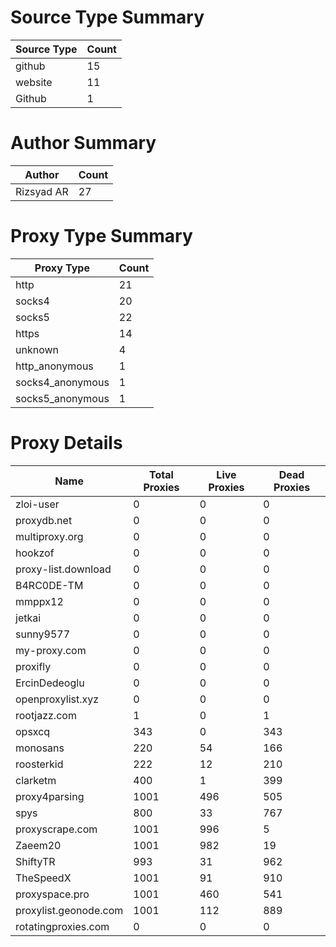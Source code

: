 # Source Type Summary

| Source Type | Count |
|-------------|-------|
| github | 15 |
| website | 11 |
| Github | 1 |


# Author Summary

| Author | Count |
|--------|-------|
| Rizsyad AR | 27 |


# Proxy Type Summary

| Proxy Type | Count |
|------------|-------|
| http | 21 |
| socks4 | 20 |
| socks5 | 22 |
| https | 14 |
| unknown | 4 |
| http_anonymous | 1 |
| socks4_anonymous | 1 |
| socks5_anonymous | 1 |


# Proxy Details

| Name | Total Proxies | Live Proxies | Dead Proxies |
|------|---------------|--------------|---------------|
| zloi-user | 0 | 0 | 0 |
| proxydb.net | 0 | 0 | 0 |
| multiproxy.org | 0 | 0 | 0 |
| hookzof | 0 | 0 | 0 |
| proxy-list.download | 0 | 0 | 0 |
| B4RC0DE-TM | 0 | 0 | 0 |
| mmppx12 | 0 | 0 | 0 |
| jetkai | 0 | 0 | 0 |
| sunny9577 | 0 | 0 | 0 |
| my-proxy.com | 0 | 0 | 0 |
| proxifly | 0 | 0 | 0 |
| ErcinDedeoglu | 0 | 0 | 0 |
| openproxylist.xyz | 0 | 0 | 0 |
| rootjazz.com | 1 | 0 | 1 |
| opsxcq | 343 | 0 | 343 |
| monosans | 220 | 54 | 166 |
| roosterkid | 222 | 12 | 210 |
| clarketm | 400 | 1 | 399 |
| proxy4parsing | 1001 | 496 | 505 |
| spys | 800 | 33 | 767 |
| proxyscrape.com | 1001 | 996 | 5 |
| Zaeem20 | 1001 | 982 | 19 |
| ShiftyTR | 993 | 31 | 962 |
| TheSpeedX | 1001 | 91 | 910 |
| proxyspace.pro | 1001 | 460 | 541 |
| proxylist.geonode.com | 1001 | 112 | 889 |
| rotatingproxies.com | 0 | 0 | 0 |
